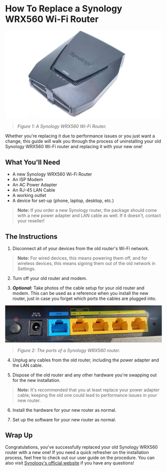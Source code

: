 # How To Replace a Synology WRX560 Wi-Fi Router

![A Synology WRX560 Wi-Fi Router](./../johnsona/assets/images/Synology-WRX560-1-1536x864.jpg)
>*Figure 1: A Synology WRX560 Wi-Fi Router.*

Whether you're replacing it due to performance issues or you just want a change, this guide will walk you through the process of uninstalling your old Synology WRX560 Wi-Fi router and replacing it with your new one!

## What You'll Need

- A new Synology WRX560 Wi-Fi Router
- An ISP Modem 
- An AC Power Adapter 
- An RJ-45 LAN Cable 
- A working outlet 
- A device for set-up (phone, laptop, desktop, etc.)
>**Note:** If you order a new Synology router, the package should come with a new power adapter and LAN cable as well. If it doesn't, contact your reseller!

## The Instructions

1. Disconnect all of your devices from the old router's Wi-Fi network. 
> **Note:** For wired devices, this means powering them off, and for wireless devices, this means signing them out of the old network in Settings. 

2. Turn off your old router and modem. 

3. _**Optional:**_ Take photos of the cable setup for your old router and modem. This can be used as a reference when you install the new router, just in case you forget which ports the cables are plugged into. 

![An up-close shot of the ports of a Synology WRX560 router](./../johnsona/assets/images/screenshots/up_close_port_screenshot.jpeg)
>*Figure 2: The ports of a Synology WRX560 router.*

4. Unplug any cables from the old router, including the power adapter and the LAN cable. 

5. Dispose of the old router and any other hardware you're swapping out for the new installation. 
> **Note:** It's recommended that you at least replace your power adapter cable; keeping the old one could lead to performance issues in your new router. 

6. Install the hardware for your new router as normal. 

7. Set up the software for your new router as normal. 

## Wrap Up

Congratulations, you've successfully replaced your old Synology WRX560 router with a new one! If you need a quick refresher on the installation process, feel free to check out our user guide on the procedure. You can also visit [Synology's official website](https://kb.synology.com/en-us/SRM) if you have any questions!
